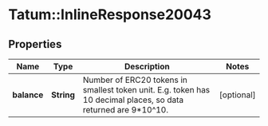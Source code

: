 # Tatum::InlineResponse20043

## Properties
Name | Type | Description | Notes
------------ | ------------- | ------------- | -------------
**balance** | **String** | Number of ERC20 tokens in smallest token unit. E.g. token has 10 decimal places, so data returned are 9*10^10. | [optional] 

